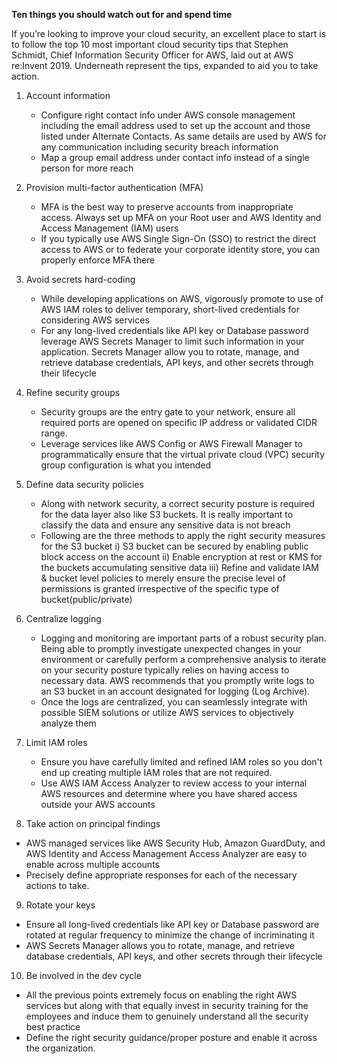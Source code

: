 **Ten things you should watch out for and spend time**


If you’re looking to improve your cloud security, an excellent place to start is to follow the top 10 most important cloud security tips that Stephen Schmidt, Chief Information Security Officer for AWS, laid out at AWS re:Invent 2019. Underneath represent the tips, expanded to aid you to take action.


1) Account information
    - Configure right contact info under AWS console management including the email address used to set up the account and those listed under Alternate Contacts. As same details are used by AWS for any communication including security breach information
    - Map a group email address under contact info instead of a single person for more reach

2) Provision multi-factor authentication (MFA)
    - MFA is the best way to preserve accounts from inappropriate access. Always set up MFA on your Root user and AWS Identity and Access Management (IAM) users
    - If you typically use AWS Single Sign-On (SSO) to restrict the direct access to AWS or to federate your corporate identity store, you can properly enforce MFA there

3) Avoid secrets hard-coding
    - While developing applications on AWS, vigorously promote to use of AWS IAM roles to deliver temporary, short-lived credentials for considering AWS services
    - For any long-lived credentials like API key or Database password leverage AWS Secrets Manager to limit such information in your application. Secrets Manager allow you to rotate, manage, and retrieve database credentials, API keys, and other secrets through their lifecycle

4) Refine security groups
    - Security groups are the entry gate to your network, ensure all required ports are opened on specific IP address or validated CIDR range. 
    - Leverage services like AWS Config or AWS Firewall Manager to programmatically ensure that the virtual private cloud (VPC) security group configuration is what you intended 

5) Define data security policies
    - Along with network security, a correct security posture is required for the data layer also like S3 buckets. It is really important to classify the data and ensure any sensitive data is not breach
    - Following are the three methods to apply the right security measures for the S3 bucket
    i) S3 bucket can be secured by enabling public block access on the account
    ii) Enable encryption at rest or KMS for the buckets accumulating sensitive data
    iii) Refine and validate IAM & bucket level policies to merely ensure the precise level of permissions is granted irrespective of the specific type of bucket(public/private) 

6) Centralize logging
    - Logging and monitoring are important parts of a robust security plan. Being able to promptly investigate unexpected changes in your environment or carefully perform a comprehensive analysis to iterate on your security posture typically relies on having access to necessary data. AWS recommends that you promptly write logs to an S3 bucket in an account designated for logging (Log Archive). 
    - Once the logs are centralized, you can seamlessly integrate with possible SIEM solutions or utilize AWS services to objectively analyze them

7) Limit IAM roles
    - Ensure you have carefully limited and refined IAM roles so you don't end up creating multiple IAM roles that are not required.
    - Use AWS IAM Access Analyzer to review access to your internal AWS resources and determine where you have shared access outside your AWS accounts

8) Take action on principal findings
  - AWS managed services like AWS Security Hub, Amazon GuardDuty, and AWS Identity and Access Management Access Analyzer are easy to enable across multiple accounts
  - Precisely define appropriate responses for each of the necessary actions to take. 

9) Rotate your keys
  - Ensure all long-lived credentials like API key or Database password are rotated at regular frequency to minimize the change of incriminating it
  - AWS Secrets Manager allows you to rotate, manage, and retrieve database credentials, API keys, and other secrets through their lifecycle 

10) Be involved in the dev cycle
  - All the previous points extremely focus on enabling the right AWS services but along with that equally invest in security training for the employees and induce them to genuinely understand all the security best practice
  - Define the right security guidance/proper posture and enable it across the organization.
